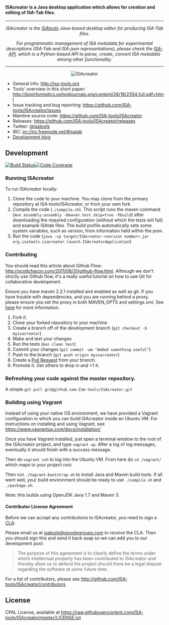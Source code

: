 #### ISAcreator is a Java desktop application which allows for creation and editing of ISA-Tab files.

<hr>
<p align="center">
<i>
ISAcreator is the <a href="http://isa-tools.org/team">ISAtools</a> Java-based desktop editor for producing ISA-Tab files. 
</i>
</p>

<p align="center">
<i>
For programmatic management of ISA metadata for experimental descriptions (ISA-Tab and ISA-json representations), please check the <a href="https://github.com/ISA-tools/isa-api">ISA-API</a>, which is a Python-based API to parse, create, convert ISA metadata among other functionality.
</i>
</p>
<hr>

<p align="center">
<img src="http://isatools.files.wordpress.com/2011/09/isacreator1.png" align="center" alt="ISAcreator"/>
</p>

- General info: <http://isa-tools.org>
- Tools' overview in this short paper: <http://bioinformatics.oxfordjournals.org/content/26/18/2354.full.pdf+html>
- Issue tracking and bug reporting: <https://github.com/ISA-tools/ISAcreator/issues>
- Mainline source code: <https://github.com/ISA-tools/ISAcreator>
- Releases: <https://github.com/ISA-tools/ISAcreator/releases>
- Twitter: [@isatools](http://twitter.com/isatools)
- IRC: [irc://irc.freenode.net/#isatab](irc://irc.freenode.net/#isatab)
- [Development blog](http://isatools.wordpress.com) 

## Development

[![Build Status](https://travis-ci.com/qbicsoftware/isa-creator-lib.svg?branch=development)](https://travis-ci.com/qbicsoftware/isa-creator-lib)[![Code Coverage](https://codecov.io/gh/qbicsoftware/isa-creator-lib/branch/development/graph/badge.svg)](https://codecov.io/gh/qbicsoftware/isa-creator-lib)

### Running ISAcreator

To run ISAcreator locally:

1. Clone the code to your machine. You may clone from the primary repository at ISA-tools/ISAcreator, or from your own fork.
2. Compile the code (`./compile.sh`). This script runs the maven command (`mvn assembly:assembly -Dmaven.test.skip=true -Pbuild`) after downloading the required configuration (without which the tests will fail) and example ISAtab files. The build profile automatically sets some system variables, such as version, from information held within the pom.
3. Run the code (`java -cp target/ISAcreator-<version number>.jar org.isatools.isacreator.launch.ISAcreatorApplication`)

### Contributing

You should read this article about Github Flow: <http://scottchacon.com/2011/08/31/github-flow.html>. Although we don't strictly use Github flow, it's a really useful tutorial on how to use Git for collaborative development.

Ensure you have maven 2.2.1 installed and enabled as well as git. If you have trouble with dependencies, and you are running behind a proxy, please ensure you set the proxy in both MAVEN_OPTS and settings.xml. See [here](https://answers.atlassian.com/questions/31384/plugin-sdk-proxy-setting-for-https-is-not-working-but-http-is) for more information.

1. Fork it.
2. Clone your forked repository to your machine
3. Create a branch off of the development branch (`git checkout -b myisacreator`)
4. Make and test your changes
5. Run the tests (`mvn clean test`)
6. Commit your changes (`git commit -am "Added something useful"`)
7. Push to the branch (`git push origin myisacreator`)
8. Create a [Pull Request](http://help.github.com/pull-requests/) from your branch.
9. Promote it. Get others to drop in and +1 it.


### Refreshing your code against the master repository.

A simple `git pull git@github.com:ISA-tools/ISAcreator.git`

### Building using Vagrant

Instead of using your native OS environment, we have provided a Vagrant configuration in which you can build ISAcreator inside an Ubuntu VM. For instructions on installing and using Vagrant, see https://www.vagrantup.com/docs/installation/

Once you have Vagrant installed, just open a terminal window to the root of the ISAcreator project, and type `vagrant up`. After a log of log messages, eventually it should finish with a success message.

Then do `vagrant ssh` to log into the Ubuntu VM. From here do `cd /vagrant/` which maps to your project root. 

Then run `./Vagrant-bootstrap.sh` to install Java and Maven build tools. If all went well, your build environment should be ready to use `./compile.sh` and `./package.sh`.

Note: this builds using OpenJDK Java 1.7 and Maven 3.

#### Contributor License Agreement

Before we can accept any contributions to ISAcreator, you need to sign a [CLA](http://en.wikipedia.org/wiki/Contributor_License_Agreement):

Please email us at <isatools@googlegroups.com> to receive the CLA. Then you should sign this and send it back asap so we can add you to our development pool.

> The purpose of this agreement is to clearly define the terms under which intellectual property has been contributed to ISAcreator and thereby allow us to defend the project should there be a legal dispute regarding the software at some future time.

For a list of contributors, please see <http://github.com/ISA-tools/ISAcreator/contributors>

## License

CPAL License, available at <https://raw.githubusercontent.com/ISA-tools/ISAcreator/master/LICENSE.txt>
